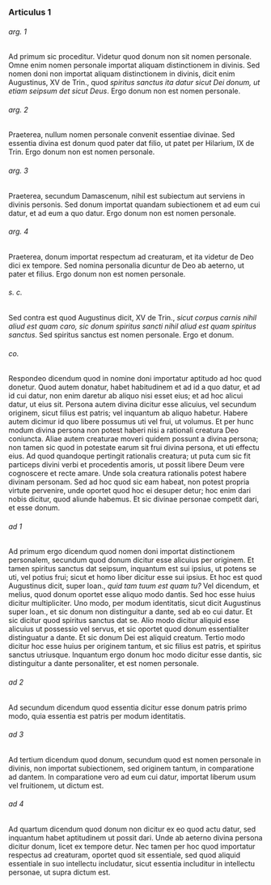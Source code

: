 ### Articulus 1

###### arg. 1
Ad primum sic proceditur. Videtur quod donum non sit nomen personale. Omne enim nomen personale importat aliquam distinctionem in divinis. Sed nomen doni non importat aliquam distinctionem in divinis, dicit enim Augustinus, XV de Trin., quod *spiritus sanctus ita datur sicut Dei donum, ut etiam seipsum det sicut Deus*. Ergo donum non est nomen personale.

###### arg. 2
Praeterea, nullum nomen personale convenit essentiae divinae. Sed essentia divina est donum quod pater dat filio, ut patet per Hilarium, IX de Trin. Ergo donum non est nomen personale.

###### arg. 3
Praeterea, secundum Damascenum, nihil est subiectum aut serviens in divinis personis. Sed donum importat quandam subiectionem et ad eum cui datur, et ad eum a quo datur. Ergo donum non est nomen personale.

###### arg. 4
Praeterea, donum importat respectum ad creaturam, et ita videtur de Deo dici ex tempore. Sed nomina personalia dicuntur de Deo ab aeterno, ut pater et filius. Ergo donum non est nomen personale.

###### s. c.
Sed contra est quod Augustinus dicit, XV de Trin., *sicut corpus carnis nihil aliud est quam caro, sic donum spiritus sancti nihil aliud est quam spiritus sanctus*. Sed spiritus sanctus est nomen personale. Ergo et donum.

###### co.
Respondeo dicendum quod in nomine doni importatur aptitudo ad hoc quod donetur. Quod autem donatur, habet habitudinem et ad id a quo datur, et ad id cui datur, non enim daretur ab aliquo nisi esset eius; et ad hoc alicui datur, ut eius sit. Persona autem divina dicitur esse alicuius, vel secundum originem, sicut filius est patris; vel inquantum ab aliquo habetur. Habere autem dicimur id quo libere possumus uti vel frui, ut volumus. Et per hunc modum divina persona non potest haberi nisi a rationali creatura Deo coniuncta. Aliae autem creaturae moveri quidem possunt a divina persona; non tamen sic quod in potestate earum sit frui divina persona, et uti effectu eius. Ad quod quandoque pertingit rationalis creatura; ut puta cum sic fit particeps divini verbi et procedentis amoris, ut possit libere Deum vere cognoscere et recte amare. Unde sola creatura rationalis potest habere divinam personam. Sed ad hoc quod sic eam habeat, non potest propria virtute pervenire, unde oportet quod hoc ei desuper detur; hoc enim dari nobis dicitur, quod aliunde habemus. Et sic divinae personae competit dari, et esse donum.

###### ad 1
Ad primum ergo dicendum quod nomen doni importat distinctionem personalem, secundum quod donum dicitur esse alicuius per originem. Et tamen spiritus sanctus dat seipsum, inquantum est sui ipsius, ut potens se uti, vel potius frui; sicut et homo liber dicitur esse sui ipsius. Et hoc est quod Augustinus dicit, super Ioan., *quid tam tuum est quam tu?* Vel dicendum, et melius, quod donum oportet esse aliquo modo dantis. Sed hoc esse huius dicitur multipliciter. Uno modo, per modum identitatis, sicut dicit Augustinus super Ioan., et sic donum non distinguitur a dante, sed ab eo cui datur. Et sic dicitur quod spiritus sanctus dat se. Alio modo dicitur aliquid esse alicuius ut possessio vel servus, et sic oportet quod donum essentialiter distinguatur a dante. Et sic donum Dei est aliquid creatum. Tertio modo dicitur hoc esse huius per originem tantum, et sic filius est patris, et spiritus sanctus utriusque. Inquantum ergo donum hoc modo dicitur esse dantis, sic distinguitur a dante personaliter, et est nomen personale.

###### ad 2
Ad secundum dicendum quod essentia dicitur esse donum patris primo modo, quia essentia est patris per modum identitatis.

###### ad 3
Ad tertium dicendum quod donum, secundum quod est nomen personale in divinis, non importat subiectionem, sed originem tantum, in comparatione ad dantem. In comparatione vero ad eum cui datur, importat liberum usum vel fruitionem, ut dictum est.

###### ad 4
Ad quartum dicendum quod donum non dicitur ex eo quod actu datur, sed inquantum habet aptitudinem ut possit dari. Unde ab aeterno divina persona dicitur donum, licet ex tempore detur. Nec tamen per hoc quod importatur respectus ad creaturam, oportet quod sit essentiale, sed quod aliquid essentiale in suo intellectu includatur, sicut essentia includitur in intellectu personae, ut supra dictum est.

